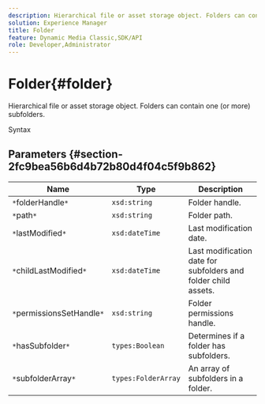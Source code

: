 ```yaml
---
description: Hierarchical file or asset storage object. Folders can contain one (or more) subfolders.
solution: Experience Manager
title: Folder
feature: Dynamic Media Classic,SDK/API
role: Developer,Administrator
---
```


# Folder{#folder}

Hierarchical file or asset storage object. Folders can contain one (or more) subfolders.

 Syntax 

## Parameters {#section-2fc9bea56b6d4b72b80d4f04c5f9b862}

|  Name  | Type  | Description  |
|---|---|---|
|  `*`folderHandle`*`  | `xsd:string`  | Folder handle.  |
|  `*`path`*`  | `xsd:string`  | Folder path.  |
|  `*`lastModified`*`  | `xsd:dateTime`  | Last modification date.  |
|  `*`childLastModified`*`  | `xsd:dateTime`  | Last modification date for subfolders and folder child assets.  |
|  `*`permissionsSetHandle`*`  | `xsd:string`  | Folder permissions handle.  |
|  `*`hasSubfolder`*`  | `types:Boolean`  | Determines if a folder has subfolders.  |
|  `*`subfolderArray`*`  | `types:FolderArray`  | An array of subfolders in a folder.  |

